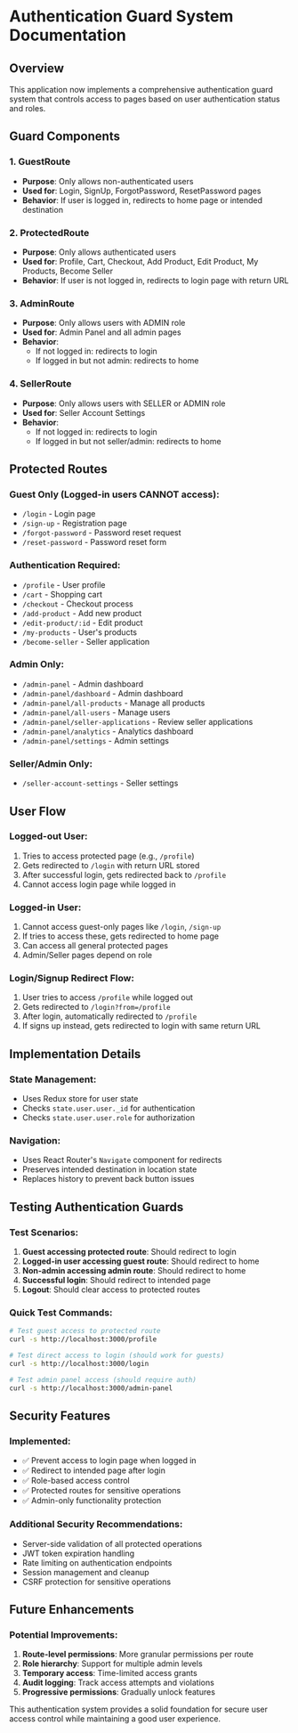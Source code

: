 # Authentication Guard System Documentation

## Overview
This application now implements a comprehensive authentication guard system that controls access to pages based on user authentication status and roles.

## Guard Components

### 1. GuestRoute
- **Purpose**: Only allows non-authenticated users
- **Used for**: Login, SignUp, ForgotPassword, ResetPassword pages
- **Behavior**: If user is logged in, redirects to home page or intended destination

### 2. ProtectedRoute
- **Purpose**: Only allows authenticated users
- **Used for**: Profile, Cart, Checkout, Add Product, Edit Product, My Products, Become Seller
- **Behavior**: If user is not logged in, redirects to login page with return URL

### 3. AdminRoute
- **Purpose**: Only allows users with ADMIN role
- **Used for**: Admin Panel and all admin pages
- **Behavior**: 
  - If not logged in: redirects to login
  - If logged in but not admin: redirects to home

### 4. SellerRoute
- **Purpose**: Only allows users with SELLER or ADMIN role
- **Used for**: Seller Account Settings
- **Behavior**: 
  - If not logged in: redirects to login
  - If logged in but not seller/admin: redirects to home

## Protected Routes

### Guest Only (Logged-in users CANNOT access):
- `/login` - Login page
- `/sign-up` - Registration page
- `/forgot-password` - Password reset request
- `/reset-password` - Password reset form

### Authentication Required:
- `/profile` - User profile
- `/cart` - Shopping cart
- `/checkout` - Checkout process
- `/add-product` - Add new product
- `/edit-product/:id` - Edit product
- `/my-products` - User's products
- `/become-seller` - Seller application

### Admin Only:
- `/admin-panel` - Admin dashboard
- `/admin-panel/dashboard` - Admin dashboard
- `/admin-panel/all-products` - Manage all products
- `/admin-panel/all-users` - Manage users
- `/admin-panel/seller-applications` - Review seller applications
- `/admin-panel/analytics` - Analytics dashboard
- `/admin-panel/settings` - Admin settings

### Seller/Admin Only:
- `/seller-account-settings` - Seller settings

## User Flow

### Logged-out User:
1. Tries to access protected page (e.g., `/profile`)
2. Gets redirected to `/login` with return URL stored
3. After successful login, gets redirected back to `/profile`
4. Cannot access login page while logged in

### Logged-in User:
1. Cannot access guest-only pages like `/login`, `/sign-up`
2. If tries to access these, gets redirected to home page
3. Can access all general protected pages
4. Admin/Seller pages depend on role

### Login/Signup Redirect Flow:
1. User tries to access `/profile` while logged out
2. Gets redirected to `/login?from=/profile`
3. After login, automatically redirected to `/profile`
4. If signs up instead, gets redirected to login with same return URL

## Implementation Details

### State Management:
- Uses Redux store for user state
- Checks `state.user.user._id` for authentication
- Checks `state.user.user.role` for authorization

### Navigation:
- Uses React Router's `Navigate` component for redirects
- Preserves intended destination in location state
- Replaces history to prevent back button issues

## Testing Authentication Guards

### Test Scenarios:
1. **Guest accessing protected route**: Should redirect to login
2. **Logged-in user accessing guest route**: Should redirect to home
3. **Non-admin accessing admin route**: Should redirect to home
4. **Successful login**: Should redirect to intended page
5. **Logout**: Should clear access to protected routes

### Quick Test Commands:
```bash
# Test guest access to protected route
curl -s http://localhost:3000/profile

# Test direct access to login (should work for guests)
curl -s http://localhost:3000/login

# Test admin panel access (should require auth)
curl -s http://localhost:3000/admin-panel
```

## Security Features

### Implemented:
- ✅ Prevent access to login page when logged in
- ✅ Redirect to intended page after login
- ✅ Role-based access control
- ✅ Protected routes for sensitive operations
- ✅ Admin-only functionality protection

### Additional Security Recommendations:
- Server-side validation of all protected operations
- JWT token expiration handling
- Rate limiting on authentication endpoints
- Session management and cleanup
- CSRF protection for sensitive operations

## Future Enhancements

### Potential Improvements:
1. **Route-level permissions**: More granular permissions per route
2. **Role hierarchy**: Support for multiple admin levels
3. **Temporary access**: Time-limited access grants
4. **Audit logging**: Track access attempts and violations
5. **Progressive permissions**: Gradually unlock features

This authentication system provides a solid foundation for secure user access control while maintaining a good user experience.
